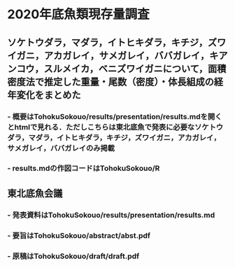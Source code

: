 # 2020年底魚類現存量調査
## ソケトウダラ，マダラ，イトヒキダラ，キチジ，ズワイガニ，アカガレイ，サメガレイ，ババガレイ，キアンコウ，スルメイカ，ベニズワイガニについて，面積密度法で推定した重量・尾数（密度）・体長組成の経年変化をまとめた
### - 概要はTohokuSokouo/results/presentation/results.mdを開くとhtmlで見れる．ただしこちらは東北底魚で発表に必要なソケトウダラ，マダラ，イトヒキダラ，キチジ，ズワイガニ，アカガレイ，サメガレイ，ババガレイのみ掲載
### - results.mdの作図コードはTohokuSokouo/R

## 東北底魚会議
### - 発表資料はTohokuSokouo/results/presentation/results.md
### - 要旨はTohokuSokouo/abstract/abst.pdf
### - 原稿はTohokuSokouo/draft/draft.pdf
